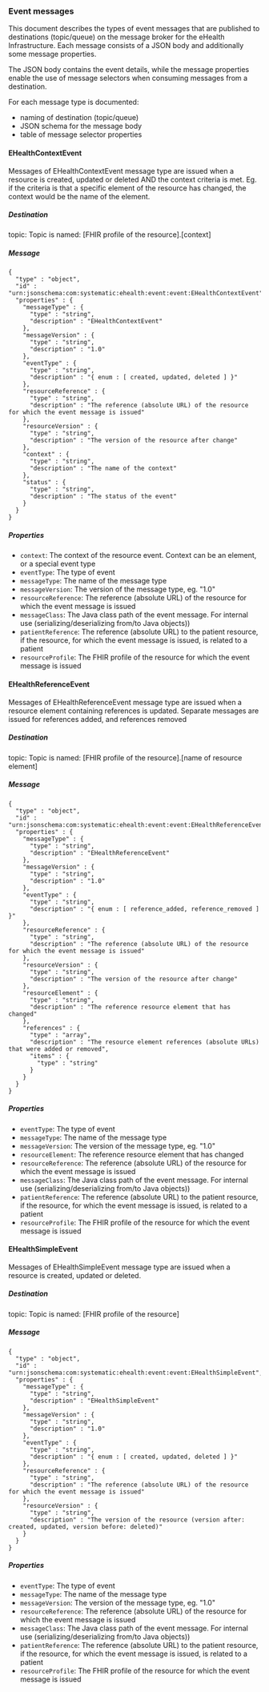 ### Event messages 

This document describes the types of event messages that are published to destinations (topic/queue) on the message broker for the eHealth Infrastructure. Each message consists of a JSON body and additionally some message properties.

The JSON body contains the event details, while the message properties enable the use of message selectors when consuming messages from a destination.

For each message type is documented:
- naming of destination (topic/queue)
- JSON schema for the message body
- table of message selector properties


#### EHealthContextEvent
Messages of EHealthContextEvent message type are issued when a resource is created, updated or deleted AND the context criteria is met. Eg. if the criteria is that a specific element of the resource has changed, the context would be the name of the element.

##### Destination
topic: Topic is named: [FHIR profile of the resource].[context]

##### Message

```
{
  "type" : "object",
  "id" : "urn:jsonschema:com:systematic:ehealth:event:event:EHealthContextEvent",
  "properties" : {
    "messageType" : {
      "type" : "string",
      "description" : "EHealthContextEvent"
    },
    "messageVersion" : {
      "type" : "string",
      "description" : "1.0"
    },
    "eventType" : {
      "type" : "string",
      "description" : "{ enum : [ created, updated, deleted ] }"
    },
    "resourceReference" : {
      "type" : "string",
      "description" : "The reference (absolute URL) of the resource for which the event message is issued"
    },
    "resourceVersion" : {
      "type" : "string",
      "description" : "The version of the resource after change"
    },
    "context" : {
      "type" : "string",
      "description" : "The name of the context"
    },
    "status" : {
      "type" : "string",
      "description" : "The status of the event"
    }
  }
}
```
##### Properties
- `context`: The context of the resource event. Context can be an element, or a special event type
- `eventType`: The type of event
- `messageType`: The name of the message type
- `messageVersion`: The version of the message type, eg. "1.0"
- `resourceReference`: The reference (absolute URL) of the resource for which the event message is issued
- `messageClass`: The Java class path of the event message. For internal use (serializing/deserializing from/to Java objects))
- `patientReference`: The reference (absolute URL) to the patient resource, if the resource, for which the event message is issued, is related to a patient
- `resourceProfile`: The FHIR profile of the resource for which the event message is issued


#### EHealthReferenceEvent
Messages of EHealthReferenceEvent message type are issued when a resource element containing references is updated. Separate messages are issued for references added, and references removed

##### Destination
topic: Topic is named: [FHIR profile of the resource].[name of resource element]

##### Message

```
{
  "type" : "object",
  "id" : "urn:jsonschema:com:systematic:ehealth:event:event:EHealthReferenceEvent",
  "properties" : {
    "messageType" : {
      "type" : "string",
      "description" : "EHealthReferenceEvent"
    },
    "messageVersion" : {
      "type" : "string",
      "description" : "1.0"
    },
    "eventType" : {
      "type" : "string",
      "description" : "{ enum : [ reference_added, reference_removed ] }"
    },
    "resourceReference" : {
      "type" : "string",
      "description" : "The reference (absolute URL) of the resource for which the event message is issued"
    },
    "resourceVersion" : {
      "type" : "string",
      "description" : "The version of the resource after change"
    },
    "resourceElement" : {
      "type" : "string",
      "description" : "The reference resource element that has changed"
    },
    "references" : {
      "type" : "array",
      "description" : "The resource element references (absolute URLs) that were added or removed",
      "items" : {
        "type" : "string"
      }
    }
  }
}
```
##### Properties
- `eventType`: The type of event
- `messageType`: The name of the message type
- `messageVersion`: The version of the message type, eg. "1.0"
- `resourceElement`: The reference resource element that has changed
- `resourceReference`: The reference (absolute URL) of the resource for which the event message is issued
- `messageClass`: The Java class path of the event message. For internal use (serializing/deserializing from/to Java objects))
- `patientReference`: The reference (absolute URL) to the patient resource, if the resource, for which the event message is issued, is related to a patient
- `resourceProfile`: The FHIR profile of the resource for which the event message is issued


#### EHealthSimpleEvent
Messages of EHealthSimpleEvent message type are issued when a resource is created, updated or deleted.

##### Destination
topic: Topic is named: [FHIR profile of the resource]

##### Message

```
{
  "type" : "object",
  "id" : "urn:jsonschema:com:systematic:ehealth:event:event:EHealthSimpleEvent",
  "properties" : {
    "messageType" : {
      "type" : "string",
      "description" : "EHealthSimpleEvent"
    },
    "messageVersion" : {
      "type" : "string",
      "description" : "1.0"
    },
    "eventType" : {
      "type" : "string",
      "description" : "{ enum : [ created, updated, deleted ] }"
    },
    "resourceReference" : {
      "type" : "string",
      "description" : "The reference (absolute URL) of the resource for which the event message is issued"
    },
    "resourceVersion" : {
      "type" : "string",
      "description" : "The version of the resource (version after: created, updated, version before: deleted)"
    }
  }
}
```
##### Properties
- `eventType`: The type of event
- `messageType`: The name of the message type
- `messageVersion`: The version of the message type, eg. "1.0"
- `resourceReference`: The reference (absolute URL) of the resource for which the event message is issued
- `messageClass`: The Java class path of the event message. For internal use (serializing/deserializing from/to Java objects))
- `patientReference`: The reference (absolute URL) to the patient resource, if the resource, for which the event message is issued, is related to a patient
- `resourceProfile`: The FHIR profile of the resource for which the event message is issued


